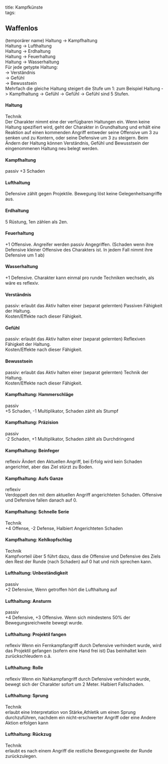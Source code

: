 title: Kampfkünste  
tags:   
## Waffenlos
(temporärer name)
Haltung -> Kampfhaltung  
Haltung -> Lufthaltung  
Haltung -> Erdhaltung  
Haltung -> Feuerhaltung  
Haltung -> Wasserhaltung  
Für jede getypte Haltung:  
-> Verständnis  
-> Gefühl  
-> Bewusstsein  
Mehrfach die gleiche Haltung steigert die Stufe um 1: zum Beispiel Haltung -> Kampfhaltung -> Gefühl -> Gefühl -> Gefühl sind 5 Stufen.  


#### Haltung
Technik  
Der Charakter nimmt eine der verfügbaren Haltungen ein. Wenn keine Haltung spezifiert wird, geht der Charakter in Grundhaltung und erhält eine Reaktion auf einen kommenden Angriff entweder seine Offensive um 3 zu senken und zu Kontern, oder seine Defensive um 3 zu steigern. Beim Ändern der Haltung können Verständnis, Gefühl und Bewusstsein der eingenommenen Haltung neu belegt werden.


#### Kampfhaltung  
passiv
+3 Schaden
#### Lufthaltung  
Defensive zählt gegen Projektile. Bewegung löst keine Gelegenheitsangriffe aus.
#### Erdhaltung  
5 Rüstung, 1en zählen als 2en.
#### Feuerhaltung  
+1 Offensive. Angreifer werden passiv Angegriffen. (Schaden wenn ihre Defensive kleiner Offensive des Charakters ist. In jedem Fall nimmt ihre Defensive um 1 ab)
#### Wasserhaltung  
+1 Defensive. Charakter kann einmal pro runde Techniken wechseln, als wäre es reflexiv.


#### Verständnis
passiv: erlaubt das Aktiv halten einer (separat gelernten) Passiven Fähigkeit der Haltung.   
Kosten/Effekte nach dieser Fähigkeit.

#### Gefühl
passiv: erlaubt das Aktiv halten einer (separat gelernten) Reflexiven Fähigkeit der Haltung.   
Kosten/Effekte nach dieser Fähigkeit.

#### Bewusstsein
passiv: erlaubt das Aktiv halten einer (separat gelernten) Technik der Haltung.   
Kosten/Effekte nach dieser Fähigkeit.

#### Kampfhaltung: Hammerschläge
passiv  
+5 Schaden, -1 Multiplikator, Schaden zählt als Stumpf 

#### Kampfhaltung: Präzision
passiv  
-2 Schaden, +1 Multiplikator, Schaden zählt als Durchdringend

#### Kampfhaltung: Beinfeger
reflexiv
Ändert den Aktuellen Angriff, bei Erfolg wird kein Schaden angerichtet, aber das Ziel stürzt zu Boden.  

#### Kampfhaltung: Aufs Ganze
reflexiv  
Verdoppelt den mit dem aktuellen Angriff angerichteten Schaden. Offensive und Defensive fallen danach auf 0.

#### Kampfhaltung: Schnelle Serie
Technik  
+4 Offense, -2 Defense, Halbiert Angerichteten Schaden

#### Kampfhaltung: Kehlkopfschlag
Technik  
Kampfvorteil über 5 führt dazu, dass die Offensive und Defensive des Ziels den Rest der Runde (nach Schaden) auf 0 hat und nich sprechen kann.

#### Lufthaltung: Unbeständigkeit
passiv  
+2 Defensive, Wenn getroffen hört die Lufthaltung auf

#### Lufthaltung: Ansturm
passiv  
+4 Defensive, +3 Offensive. Wenn sich mindestens 50% der Bewegungsreichweite bewegt wurde.

#### Lufthaltung: Projektil fangen
reflexiv
Wenn ein Fernkampfangriff durch Defensive verhindert wurde, wird das Projektil gefangen (sofern eine Hand frei ist) Das beinhaltet kein zurückschleudern o.ä.

#### Lufthaltung: Rolle
reflexiv
Wenn ein Nahkampfangriff durch Defensive verhindert wurde, bewegt sich der Charakter sofort um 2 Meter. Halbiert Fallschaden.

#### Lufthaltung: Sprung
Technik   
erlaubt eine Interpretation von Stärke,Athletik um einen Sprung durchzuführen, nachdem ein nicht-erschwerter Angriff oder eine Andere Aktion erfolgen kann  

#### Lufthaltung: Rückzug
Technik  
erlaubt es nach einem Angriff die restliche Bewegungsweite der Runde zurückzulegen.
